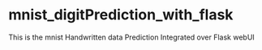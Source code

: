 # mnist_digitPrediction_with_flask
This is the mnist Handwritten data Prediction Integrated over Flask webUI
